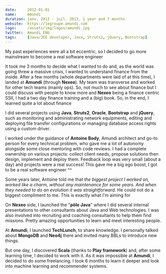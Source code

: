 ```yaml
---
date:     2012-01-01
name:     Amundi
duration: janv. 2012 - juil. 2013, 1 year and 7 months
website:  https://legroupe.amundi.com
logo:     /assets/img/logos/amundi.jpg
twitter:  Amundi_ENG
tags:     [Java/JEE developer, Java, Struts2, jQuery, Bootstrap]
---
```


My past experiences were all a bit eccentric, so I decided to go more mainstream to become a real software engineer <i class="far fa-grin-beam-sweat"></i>

It took me 3 months to decide what I wanted to do and, as the world was going threw a massive crisis, I wanted to understand finance from the inside.
After a few months (whole departments were laid of at this time), I landed at **Amundi** (through **Nexeo**).
My team was transverse and worked for other tech teams (mainly ops). So, not much to see about finance
but I could discuss with people to know more and **Nexeo** being a finance centric SSII, I had a two day finance training and a (big) book.
So, in the end, I learned quite a lot about finance <i class="far fa-grin-hearts"></i>

I did several projects using **Java**, **Struts2**, **Oracle**, **Bootstrap** and **jQuery**,
such as monitoring and administrating network equipments, editing and deploying file transfer configurations or managing database access rights using a custom driver.

I worked under the guidance of **Antoine Body**, Amundi architect and go-to person for every technical problem,
who gave me a lot of autonomy alongside some close mentoring with code reviews.
I had a complete ownership on various projects: collect client needs, propose solutions then design, implement and deploy them.
Feedback loop was very small (about a day) and projects were a real success! This gave me a big ego boost, I got to be a real software engineer ^^

Some years later, Antoine told me that *the biggest project I worked on, worked like a charm, without any maintenance for some years.
And when they needed to do an evolution it was straightforward.* He could not do a biggest compliment to me.
This is exactly what I'm aiming for <i class="fas fa-rocket"></i>

On **Nexeo** side, I launched the "**pôle Java**" where I did several internal presentations to other consultants about Java and Web technologies.
I was also involved into recruiting and coaching consultants to help them find missions.
Pretty amazing opportunities to learn and meet interesting people.

At **Amundi**, I launched **TechLunch**, to share knowledge. I personally talked about **MongoDB** and **Neo4j** there and invited many BBLs to introduce new things.
                        
But one day, I discovered **Scala** <i class="fas fa-heart"></i> (thanks to **Play framework**) and, after some learning time, I decided to work with it.
As it was impossible at **Amundi**, I decided to do some freelancing. I took 6 months to learn it deeper and look into machine learning and recommender systems.
